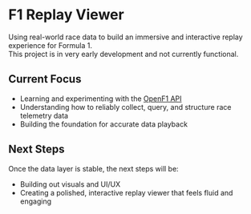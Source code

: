 # F1 Replay Viewer

Using real-world race data to build an immersive and interactive replay experience for Formula 1.  
This project is in very early development and not currently functional.

## Current Focus

- Learning and experimenting with the [OpenF1 API](https://openf1.org)  
- Understanding how to reliably collect, query, and structure race telemetry data  
- Building the foundation for accurate data playback  

## Next Steps

Once the data layer is stable, the next steps will be:

- Building out visuals and UI/UX  
- Creating a polished, interactive replay viewer that feels fluid and engaging  
